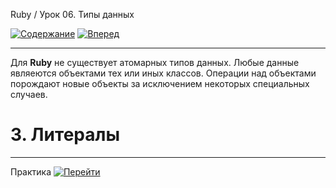 Ruby / Урок 06. Типы данных

[![Содержание](https://img.shields.io/badge/-%D0%A1%D0%BE%D0%B4%D0%B5%D1%80%D0%B6%D0%B0%D0%BD%D0%B8%D0%B5-purple)](README.md)
[![Вперед](https://img.shields.io/badge/-%D0%92%D0%BF%D0%B5%D1%80%D0%B5%D0%B4-brightgreen)](2.Практика.md)

***

Для **Ruby** не существует атомарных типов данных.
Любые данные являеются объектами тех или иных классов.
Операции над объектами порождают новые объекты за исключением некоторых специальных случаев.

# 3. Литералы


***

Практика [![Перейти](https://img.shields.io/badge/-%D0%9F%D0%B5%D1%80%D0%B5%D0%B9%D1%82%D0%B8-blue)](2.Практика.md)
